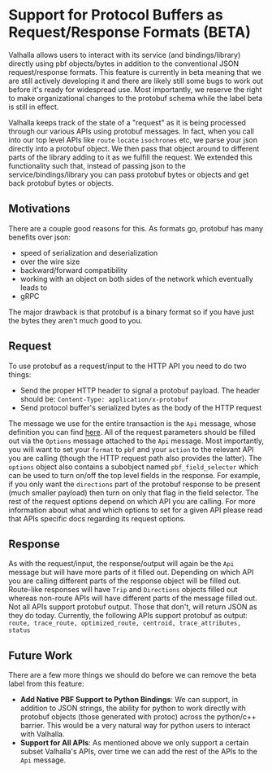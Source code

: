 # Support for Protocol Buffers as Request/Response Formats (BETA)

Valhalla allows users to interact with its service (and bindings/library) directly using pbf objects/bytes in addition to the conventional JSON request/response formats. This feature is currently in beta meaning that we are still actively developing it and there are likely still some bugs to work out before it's ready for widespread use. Most importantly, we reserve the right to make organizational changes to the protobuf schema while the label beta is still in effect. 

Valhalla keeps track of the state of a "request" as it is being processed through our various APIs using protobuf messages. In fact, when you call into our top level APIs like `route` `locate` `isochrones` etc, we parse your json directly into a protobuf object. We then pass that object around to different parts of the library adding to it as we fulfill the request. We extended this functionality such that, instead of passing json to the service/bindings/library you can pass protobuf bytes or objects and get back protobuf bytes or objects.

## Motivations

There are a couple good reasons for this. As formats go, protobuf has many benefits over json:

* speed of serialization and deserialization
* over the wire size
* backward/forward compatibility
* working with an object on both sides of the network which eventually leads to
* gRPC

The major drawback is that protobuf is a binary format so if you have just the bytes they aren't much good to you.

## Request

To use protobuf as a request/input to the HTTP API you need to do two things:

* Send the proper HTTP header to signal a protobuf payload. The header should be: `Content-Type: application/x-protobuf`
* Send protocol buffer's serialized bytes as the body of the HTTP request

The message we use for the entire transaction is the `Api` message, whose definition you can find [here](https://github.com/valhalla/valhalla/blob/master/proto/api.proto). All of the request parameters should be filled out via the `Options` message attached to the `Api` message. Most importantly, you will want to set your `format` to `pbf` and your `action` to the relevant API you are calling (though the HTTP request path also provides the latter). The `options` object also contains a subobject named `pbf_field_selector` which can be used to turn on/off the top level fields in the response. For example, if you only want the `directions` part of the protobuf response to be present (much smaller payload) then turn on only that flag in the field selector. The rest of the request options depend on which API you are calling. For more information about what and which options to set for a given API please read that APIs specific docs regarding its request options.

## Response

As with the request/input, the response/output will again be the `Api` message but will have more parts of it filled out. Depending on which API you are calling different parts of the response object will be filled out. Route-like responses will have `Trip` and `Directions` objects filled out whereas non-route APIs will have different parts of the message filled out. Not all APIs support protobuf output. Those that don't, will return JSON as they do today. Currently, the following APIs support protobuf as output: `route, trace_route, optimized_route, centroid, trace_attributes, status` 

## Future Work

There are a few more things we should do before we can remove the beta label from this feature:

* **Add Native PBF Support to Python Bindings**: We can support, in addition to JSON strings, the ability for python to work directly with protobuf objects (those generated with protoc) across the python/c++ barrier. This would be a very natural way for python users to interact with Valhalla.
* **Support for All APIs**: As mentioned above we only support a certain subset Valhalla's APIs, over time we can add the rest of the APIs to the `Api` message.
